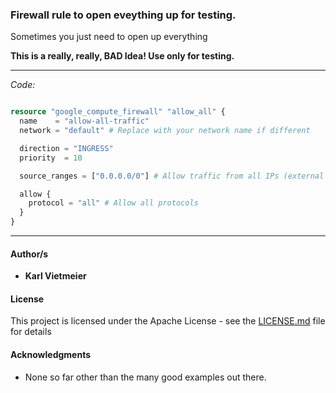 ### Firewall rule to open eveything up for testing.

Sometimes you just need to open up everything

**This is a really, really, BAD Idea!  Use only for testing.**

---

*Code:*

```terraform

resource "google_compute_firewall" "allow_all" {
  name    = "allow-all-traffic"
  network = "default" # Replace with your network name if different

  direction = "INGRESS"
  priority  = 10

  source_ranges = ["0.0.0.0/0"] # Allow traffic from all IPs (external and internal)

  allow {
    protocol = "all" # Allow all protocols
  }
}
```

---

#### Author/s

* **Karl Vietmeier**

#### License

This project is licensed under the Apache License - see the [LICENSE.md](LICENSE.md) file for details

#### Acknowledgments

* None so far other than the many good examples out there.

